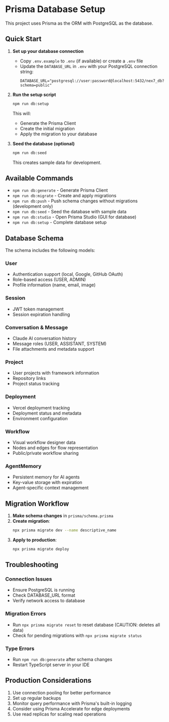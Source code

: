 # Prisma Database Setup

This project uses Prisma as the ORM with PostgreSQL as the database.

## Quick Start

1. **Set up your database connection**
   - Copy `.env.example` to `.env` (if available) or create a `.env` file
   - Update the `DATABASE_URL` in `.env` with your PostgreSQL connection string:
     ```
     DATABASE_URL="postgresql://user:password@localhost:5432/nex7_db?schema=public"
     ```

2. **Run the setup script**
   ```bash
   npm run db:setup
   ```
   This will:
   - Generate the Prisma Client
   - Create the initial migration
   - Apply the migration to your database

3. **Seed the database (optional)**
   ```bash
   npm run db:seed
   ```
   This creates sample data for development.

## Available Commands

- `npm run db:generate` - Generate Prisma Client
- `npm run db:migrate` - Create and apply migrations
- `npm run db:push` - Push schema changes without migrations (development only)
- `npm run db:seed` - Seed the database with sample data
- `npm run db:studio` - Open Prisma Studio (GUI for database)
- `npm run db:setup` - Complete database setup

## Database Schema

The schema includes the following models:

### User
- Authentication support (local, Google, GitHub OAuth)
- Role-based access (USER, ADMIN)
- Profile information (name, email, image)

### Session
- JWT token management
- Session expiration handling

### Conversation & Message
- Claude AI conversation history
- Message roles (USER, ASSISTANT, SYSTEM)
- File attachments and metadata support

### Project
- User projects with framework information
- Repository links
- Project status tracking

### Deployment
- Vercel deployment tracking
- Deployment status and metadata
- Environment configuration

### Workflow
- Visual workflow designer data
- Nodes and edges for flow representation
- Public/private workflow sharing

### AgentMemory
- Persistent memory for AI agents
- Key-value storage with expiration
- Agent-specific context management

## Migration Workflow

1. **Make schema changes** in `prisma/schema.prisma`
2. **Create migration**:
   ```bash
   npx prisma migrate dev --name descriptive_name
   ```
3. **Apply to production**:
   ```bash
   npx prisma migrate deploy
   ```

## Troubleshooting

### Connection Issues
- Ensure PostgreSQL is running
- Check DATABASE_URL format
- Verify network access to database

### Migration Errors
- Run `npx prisma migrate reset` to reset database (CAUTION: deletes all data)
- Check for pending migrations with `npx prisma migrate status`

### Type Errors
- Run `npm run db:generate` after schema changes
- Restart TypeScript server in your IDE

## Production Considerations

1. Use connection pooling for better performance
2. Set up regular backups
3. Monitor query performance with Prisma's built-in logging
4. Consider using Prisma Accelerate for edge deployments
5. Use read replicas for scaling read operations